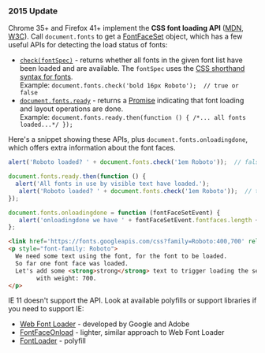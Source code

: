 ### 2015 Update

Chrome 35+ and Firefox 41+ implement the **CSS font loading API** ([MDN](https://developer.mozilla.org/en-US/docs/Web/API/CSSFontLoading_API), [W3C](http://www.w3.org/TR/css-font-loading/)). Call `document.fonts` to get a [FontFaceSet](https://developer.mozilla.org/en-US/docs/Web/API/FontFaceSet) object, which has a few useful APIs for detecting the load status of fonts:

* [`check(fontSpec)`](https://drafts.csswg.org/css-font-loading/#font-face-set-check) - returns whether all fonts in the given font list have been loaded and are available. The `fontSpec` uses the [CSS shorthand syntax for fonts](https://stackoverflow.com/questions/4218549/one-css-declaration-for-all-css-font-properties).<br/>Example: `document.fonts.check('bold 16px Roboto');  // true or false`
* [`document.fonts.ready`](https://developer.mozilla.org/en-US/docs/Web/API/FontFaceSet/ready) - returns a [Promise](https://developer.mozilla.org/en-US/docs/Web/JavaScript/Reference/Global_Objects/Promise) indicating that font loading and layout operations are done.<br/>Example: `document.fonts.ready.then(function () { /*... all fonts loaded...*/ });`

Here's a snippet showing these APIs, plus `document.fonts.onloadingdone`, which offers extra information about the font faces.

```js
alert('Roboto loaded? ' + document.fonts.check('1em Roboto'));  // false

document.fonts.ready.then(function () {
  alert('All fonts in use by visible text have loaded.');
   alert('Roboto loaded? ' + document.fonts.check('1em Roboto'));  // true
});

document.fonts.onloadingdone = function (fontFaceSetEvent) {
   alert('onloadingdone we have ' + fontFaceSetEvent.fontfaces.length + ' font faces loaded');
};
```

```html
<link href='https://fonts.googleapis.com/css?family=Roboto:400,700' rel='stylesheet' type='text/css'>
<p style="font-family: Roboto">
  We need some text using the font, for the font to be loaded.
  So far one font face was loaded.
  Let's add some <strong>strong</strong> text to trigger loading the second one,
        with weight: 700.
</p>
```

IE 11 doesn't support the API. Look at available polyfills or support libraries  if you need to support IE:

* [Web Font Loader](https://github.com/typekit/webfontloader#readme) - developed by Google and Adobe
* [FontFaceOnload](https://github.com/zachleat/fontfaceonload) - lighter, similar approach to Web Font Loader
* [FontLoader](https://github.com/bramstein/fontloader) - polyfill
